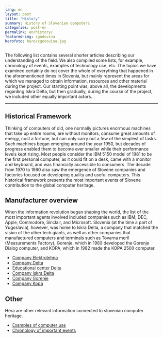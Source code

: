 ```yaml
---
lang: en
layout: post
title: "History"
summary: History of Slovenian computers.
categories: post-en
permalink: en/history/
featured-img: zgodovina
herofoto: hero/zgodovina.jpg
---
```


The following list contains several shorter articles describing our understanding of the field. We also compiled some lists, for example, chronology of events, examples of technology use, etc. The topics we have examined certainly do not cover the whole of everything that happened in the aforementioned times in Slovenia, but mainly represent the areas for which we managed to obtain information, resources and other material during the project. Our starting point was, above all, the developments regarding Iskra Delta, but then gradually, during the course of the project, we included other equally important actors.

-----

## Historical Framework

Thinking of computers of old, one normally pictures enormous machines that take up entire
rooms, are without monitors, consume great amounts of energy, cost a fortune, but can only
carry out a few of the simplest of tasks. Such machines began emerging around the year 1950,
but decades of progress enabled them to become ever smaller while their performance levels
kept rising. Most people consider the IBM 5150 model of 1981 to be the first personal
computer, as it could fit on a desk, came with a monitor and keyboard, and was financially
accessible to consumers. The decade from 1970 to 1980 also saw the emergence of Slovene
companies and factories focused on developing quality and useful computers. This historical
framework presents the most important events of Slovene contribution to the global computer
heritage.

## Manufacturer overview

When the information revolution began shaping the world, the list of the most important
agents involved included companies such as IBM, DEC, Apple, Commodore, Sinclair, and
Microsoft. Slovenia (at the time a part of Yugoslavia), however, was home to Iskra Delta, a
company that matched the vision of the other tech giants, as well as other companies that
manufactured computers and terminals such as Tovarna meril (Measurements Factory),
Gorenje, which in 1980 developed the Gorenje Dialog computer, and KOPA, which in 1982
made the KOPA 2500 computer.

- [Company Elektrotehna](elektrotehna)
- [Company Delta](delta)
- [Educational center Delta](edu_center_delta)
- [Company Iskra Delta](iskra_delta)
- [Company Gorenje](gorenje)
- [Company Kopa](kopa)

## Other

Hera are other relevant information connected to slovenian computer heritage.

 - [Examples of computer use](computer_use)
 - [Chronology of important events](chronology)
